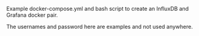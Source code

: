 Example docker-compose.yml and bash script to create an InfluxDB and Grafana docker pair.

The usernames and password here are examples and not used anywhere.